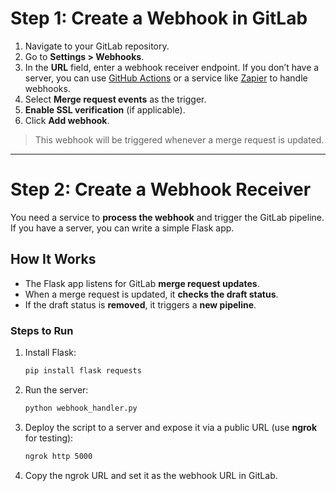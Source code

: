 # **Step 1: Create a Webhook in GitLab**

1. Navigate to your GitLab repository.
2. Go to **Settings > Webhooks**.
3. In the **URL** field, enter a webhook receiver endpoint. If you don’t have a server, you can use [GitHub Actions](https://docs.github.com/en/actions) or a service like [Zapier](https://zapier.com/) to handle webhooks.
4. Select **Merge request events** as the trigger.
5. **Enable SSL verification** (if applicable).
6. Click **Add webhook**.

> This webhook will be triggered whenever a merge request is updated.

---

# **Step 2: Create a Webhook Receiver**

You need a service to **process the webhook** and trigger the GitLab pipeline. If you have a server, you can write a simple Flask app.

## **How It Works**

- The Flask app listens for GitLab **merge request updates**.
- When a merge request is updated, it **checks the draft status**.
- If the draft status is **removed**, it triggers a **new pipeline**.

### **Steps to Run**

1. Install Flask:

   ```sh
   pip install flask requests
   ```

2. Run the server:

   ```sh
   python webhook_handler.py
   ```

3. Deploy the script to a server and expose it via a public URL (use **ngrok** for testing):

   ```sh
   ngrok http 5000
   ```

4. Copy the ngrok URL and set it as the webhook URL in GitLab.